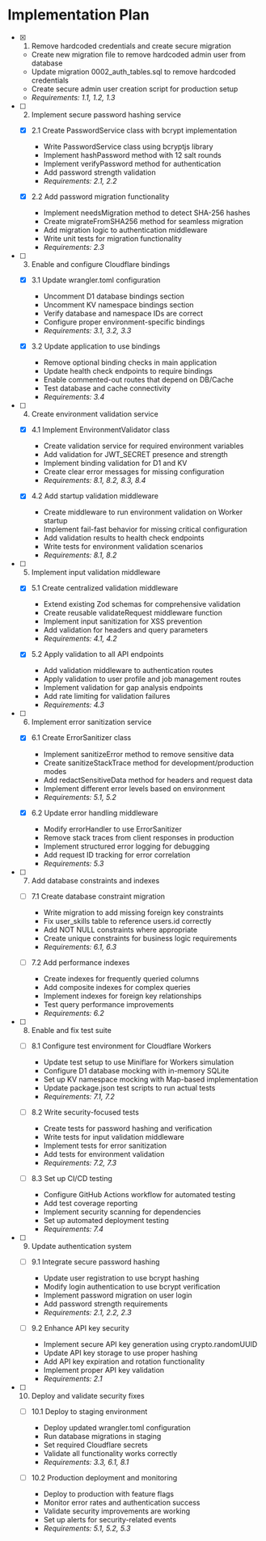 # Implementation Plan

- [x] 1. Remove hardcoded credentials and create secure migration


  - Create new migration file to remove hardcoded admin user from database
  - Update migration 0002_auth_tables.sql to remove hardcoded credentials
  - Create secure admin user creation script for production setup
  - _Requirements: 1.1, 1.2, 1.3_

- [ ] 2. Implement secure password hashing service
  - [x] 2.1 Create PasswordService class with bcrypt implementation


    - Write PasswordService class using bcryptjs library
    - Implement hashPassword method with 12 salt rounds
    - Implement verifyPassword method for authentication
    - Add password strength validation
    - _Requirements: 2.1, 2.2_

  - [x] 2.2 Add password migration functionality


    - Implement needsMigration method to detect SHA-256 hashes
    - Create migrateFromSHA256 method for seamless migration
    - Add migration logic to authentication middleware
    - Write unit tests for migration functionality
    - _Requirements: 2.3_

- [ ] 3. Enable and configure Cloudflare bindings
  - [x] 3.1 Update wrangler.toml configuration


    - Uncomment D1 database bindings section
    - Uncomment KV namespace bindings section
    - Verify database and namespace IDs are correct
    - Configure proper environment-specific bindings
    - _Requirements: 3.1, 3.2, 3.3_

  - [x] 3.2 Update application to use bindings


    - Remove optional binding checks in main application
    - Update health check endpoints to require bindings
    - Enable commented-out routes that depend on DB/Cache
    - Test database and cache connectivity
    - _Requirements: 3.4_

- [ ] 4. Create environment validation service
  - [x] 4.1 Implement EnvironmentValidator class


    - Create validation service for required environment variables
    - Add validation for JWT_SECRET presence and strength
    - Implement binding validation for D1 and KV
    - Create clear error messages for missing configuration
    - _Requirements: 8.1, 8.2, 8.3, 8.4_

  - [x] 4.2 Add startup validation middleware



    - Create middleware to run environment validation on Worker startup
    - Implement fail-fast behavior for missing critical configuration
    - Add validation results to health check endpoints
    - Write tests for environment validation scenarios
    - _Requirements: 8.1, 8.2_

- [ ] 5. Implement input validation middleware
  - [x] 5.1 Create centralized validation middleware


    - Extend existing Zod schemas for comprehensive validation
    - Create reusable validateRequest middleware function
    - Implement input sanitization for XSS prevention
    - Add validation for headers and query parameters
    - _Requirements: 4.1, 4.2_

  - [x] 5.2 Apply validation to all API endpoints


    - Add validation middleware to authentication routes
    - Apply validation to user profile and job management routes
    - Implement validation for gap analysis endpoints
    - Add rate limiting for validation failures
    - _Requirements: 4.3_

- [ ] 6. Implement error sanitization service
  - [x] 6.1 Create ErrorSanitizer class


    - Implement sanitizeError method to remove sensitive data
    - Create sanitizeStackTrace method for development/production modes
    - Add redactSensitiveData method for headers and request data
    - Implement different error levels based on environment
    - _Requirements: 5.1, 5.2_

  - [x] 6.2 Update error handling middleware



    - Modify errorHandler to use ErrorSanitizer
    - Remove stack traces from client responses in production
    - Implement structured error logging for debugging
    - Add request ID tracking for error correlation
    - _Requirements: 5.3_

- [ ] 7. Add database constraints and indexes
  - [ ] 7.1 Create database constraint migration
    - Write migration to add missing foreign key constraints
    - Fix user_skills table to reference users.id correctly
    - Add NOT NULL constraints where appropriate
    - Create unique constraints for business logic requirements
    - _Requirements: 6.1, 6.3_

  - [ ] 7.2 Add performance indexes
    - Create indexes for frequently queried columns
    - Add composite indexes for complex queries
    - Implement indexes for foreign key relationships
    - Test query performance improvements
    - _Requirements: 6.2_

- [ ] 8. Enable and fix test suite
  - [ ] 8.1 Configure test environment for Cloudflare Workers
    - Update test setup to use Miniflare for Workers simulation
    - Configure D1 database mocking with in-memory SQLite
    - Set up KV namespace mocking with Map-based implementation
    - Update package.json test scripts to run actual tests
    - _Requirements: 7.1, 7.2_

  - [ ] 8.2 Write security-focused tests
    - Create tests for password hashing and verification
    - Write tests for input validation middleware
    - Implement tests for error sanitization
    - Add tests for environment validation
    - _Requirements: 7.2, 7.3_

  - [ ] 8.3 Set up CI/CD testing
    - Configure GitHub Actions workflow for automated testing
    - Add test coverage reporting
    - Implement security scanning for dependencies
    - Set up automated deployment testing
    - _Requirements: 7.4_

- [ ] 9. Update authentication system
  - [ ] 9.1 Integrate secure password hashing
    - Update user registration to use bcrypt hashing
    - Modify login authentication to use bcrypt verification
    - Implement password migration on user login
    - Add password strength requirements
    - _Requirements: 2.1, 2.2, 2.3_

  - [ ] 9.2 Enhance API key security
    - Implement secure API key generation using crypto.randomUUID
    - Update API key storage to use proper hashing
    - Add API key expiration and rotation functionality
    - Implement proper API key validation
    - _Requirements: 2.1_

- [ ] 10. Deploy and validate security fixes
  - [ ] 10.1 Deploy to staging environment
    - Deploy updated wrangler.toml configuration
    - Run database migrations in staging
    - Set required Cloudflare secrets
    - Validate all functionality works correctly
    - _Requirements: 3.3, 6.1, 8.1_

  - [ ] 10.2 Production deployment and monitoring
    - Deploy to production with feature flags
    - Monitor error rates and authentication success
    - Validate security improvements are working
    - Set up alerts for security-related events
    - _Requirements: 5.1, 5.2, 5.3_